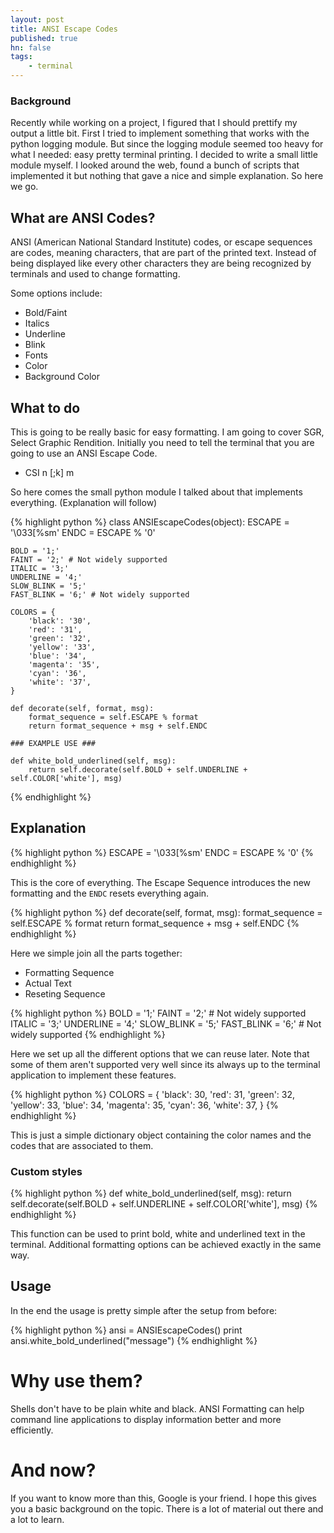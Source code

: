 ```yaml
---
layout: post
title: ANSI Escape Codes
published: true
hn: false
tags:
    - terminal
---
```


### Background

Recently while working on a project, I figured that I should prettify my output a little bit. First I tried to implement something that works with the python logging module.
But since the logging module seemed too heavy for what I needed: easy pretty terminal printing. I decided to write a small little module myself. I looked around the web, found a bunch of scripts that implemented it but nothing that gave a nice and simple explanation. So here we go.

## What are ANSI Codes?

ANSI (American National Standard Institute) codes, or escape sequences are codes, meaning characters, that are part of the printed text. Instead of being displayed like every other characters they are being recognized by terminals and used to change formatting.

Some options include:

- Bold/Faint
- Italics
- Underline
- Blink
- Fonts
- Color
- Background Color

## What to do

This is going to be really basic for easy formatting.
I am going to cover SGR, Select Graphic Rendition.
Initially you need to tell the terminal that you are going to use an ANSI Escape Code.

- CSI n [;k] m

So here comes the small python module I talked about that implements everything. (Explanation will follow)

{% highlight python %}
class ANSIEscapeCodes(object):
    ESCAPE = '\033[%sm'
    ENDC = ESCAPE % '0'

    BOLD = '1;'
    FAINT = '2;' # Not widely supported
    ITALIC = '3;'
    UNDERLINE = '4;'
    SLOW_BLINK = '5;'
    FAST_BLINK = '6;' # Not widely supported

    COLORS = {
        'black': '30',
        'red': '31',
        'green': '32',
        'yellow': '33',
        'blue': '34',
        'magenta': '35',
        'cyan': '36',
        'white': '37',
    }

    def decorate(self, format, msg):
        format_sequence = self.ESCAPE % format
        return format_sequence + msg + self.ENDC

    ### EXAMPLE USE ###

    def white_bold_underlined(self, msg):
        return self.decorate(self.BOLD + self.UNDERLINE + self.COLOR['white'], msg)

{% endhighlight %}

## Explanation

{% highlight python %}
ESCAPE = '\033[%sm'
ENDC = ESCAPE % '0'
{% endhighlight %}

This is the core of everything. The Escape Sequence introduces the new formatting and the `ENDC` resets everything again.

{% highlight python %}
def decorate(self, format, msg):
    format_sequence = self.ESCAPE % format
    return format_sequence + msg + self.ENDC
{% endhighlight %}

Here we simple join all the parts together:

- Formatting Sequence
- Actual Text
- Reseting Sequence

{% highlight python %}
BOLD = '1;'
FAINT = '2;' # Not widely supported
ITALIC = '3;'
UNDERLINE = '4;'
SLOW_BLINK = '5;'
FAST_BLINK = '6;' # Not widely supported
{% endhighlight %}

Here we set up all the different options that we can reuse later.
Note that some of them aren't supported very well since its always up to the terminal application to implement these features.

{% highlight python %}
COLORS = {
    'black': 30,
    'red': 31,
    'green': 32,
    'yellow': 33,
    'blue': 34,
    'magenta': 35,
    'cyan': 36,
    'white': 37,
}
{% endhighlight %}

This is just a simple dictionary object containing the color names and the codes that are associated to them.

### Custom styles ###

{% highlight python %}
def white_bold_underlined(self, msg):
    return self.decorate(self.BOLD + self.UNDERLINE + self.COLOR['white'], msg)
{% endhighlight %}

This function can be used to print bold, white and underlined text in the terminal. Additional formatting options can be achieved exactly in the same way.

## Usage

In the end the usage is pretty simple after the setup from before:

{% highlight python %}
ansi = ANSIEscapeCodes()
print ansi.white_bold_underlined("message")
{% endhighlight %}

# Why use them?

Shells don't have to be plain white and black.
ANSI Formatting can help command line applications to display information better and more efficiently.

# And now? #

If you want to know more than this, Google is your friend. I hope this gives you a basic background on the topic. There is a lot of material out there and a lot to learn.

